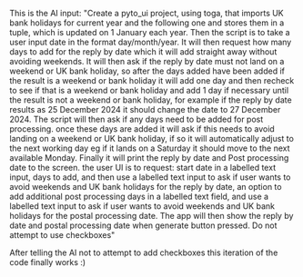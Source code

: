 This is the AI input: 
"Create a pyto_ui project, using toga, that imports UK bank holidays for current year and the following one and stores them in a tuple, which is updated on 1 January each year. Then the script is to take a user input date in the format day/month/year. It will then request how many days to add for the reply by date which it will add straight away without avoiding weekends. It will then ask if the reply by date must not land on a weekend or UK bank holiday, so after the days added have been added if the result is a weekend or bank holiday it will add one day and then recheck to see if that is a weekend or bank holiday and add 1 day if necessary until the result is not a weekend or bank holiday, for example if the reply by date results as 25 December 2024 it should change the date to 27 December 2024. The script will then ask if any days need to be added for post processing. once these days are added it will ask if this needs to avoid landing on a weekend or UK bank holiday, if so it will automatically adjust to the next working day eg if it lands on a Saturday it should move to the next available Monday. Finally it will print the reply by date and Post processing date to the screen. the user UI is to request: start date in a labelled text input, days to add, and then use a labelled text input  to ask if user wants  to avoid weekends and UK bank holidays for the reply by date, an option to add additional post processing days in a labelled text field, and use a labelled text input to ask if user wants to avoid weekends and UK bank holidays for the postal processing date. The app will then show the reply by date and postal processing date when generate button pressed. Do not attempt to use checkboxes"

After telling the AI not to attempt to add checkboxes this iteration of the code finally works :)

